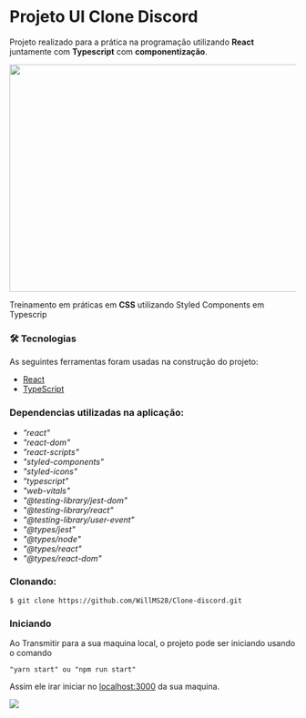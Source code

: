 # Projeto  UI Clone Discord 

Projeto realizado para a prática na programação utilizando **React** juntamente com **Typescript** com **componentização**.

<img src="https://user-images.githubusercontent.com/66925214/115655046-c5e33600-a308-11eb-90c4-31ae063f4212.png" width="720" height="400" />

Treinamento em práticas em **CSS** utilizando Styled Components em Typescrip

### 🛠 Tecnologias

As seguintes ferramentas foram usadas na construção do projeto:

- [React](https://pt-br.reactjs.org/)
- [TypeScript](https://www.typescriptlang.org/)

### Dependencias utilizadas na aplicação:

*    *"react"*
*    *"react-dom"*
*    *"react-scripts"*
*    *"styled-components"*
*    *"styled-icons"*
*    *"typescript"*
*    *"web-vitals"*
*    *"@testing-library/jest-dom"*
*    *"@testing-library/react"*
*    *"@testing-library/user-event"*
*    *"@types/jest"*
*    *"@types/node"*
*    *"@types/react"*
*    *"@types/react-dom"*

### Clonando: 
```
$ git clone https://github.com/WillMS28/Clone-discord.git
```
### Iniciando
Ao Transmitir para a sua maquina local, o projeto pode ser iniciando usando o comando
```
"yarn start" ou "npm run start"
```
Assim ele irar iniciar no [localhost:3000](http://localhost:3000/) da sua maquina.


<img src="https://img.shields.io/github/followers/WillMS28?style=social"/>
